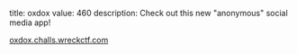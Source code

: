 title: oxdox
value: 460
description: Check out this new "anonymous" social media app! 

[oxdox.challs.wreckctf.com](https://oxdox.challs.wreckctf.com/)